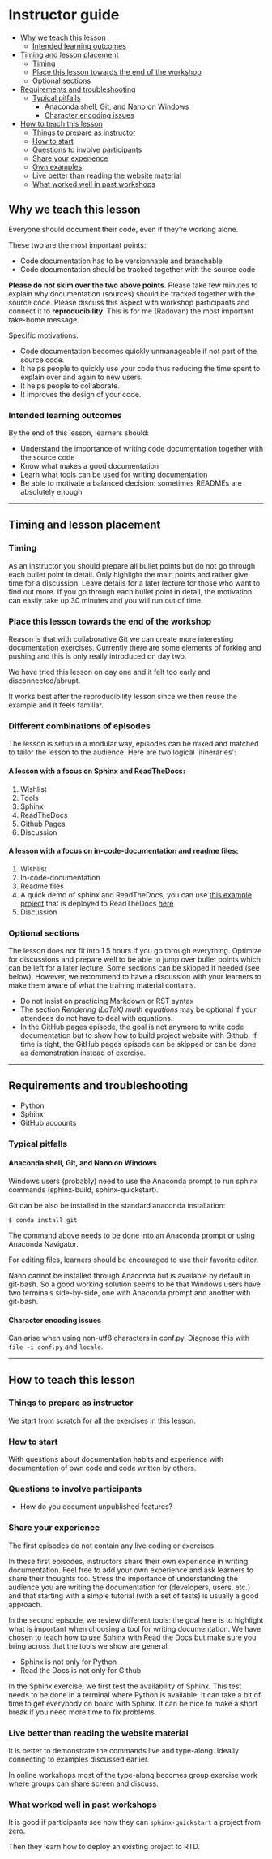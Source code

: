 # Instructor guide

* [Why we teach this lesson](#why-we-teach-this-lesson)
   * [Intended learning outcomes](#intended-learning-outcomes)
* [Timing and lesson placement](#timing-and-lesson-placement)
   * [Timing](#timing)
   * [Place this lesson towards the end of the workshop](#place-this-lesson-towards-the-end-of-the-workshop)
   * [Optional sections](#optional-sections)
* [Requirements and troubleshooting](#requirements-and-troubleshooting)
   * [Typical pitfalls](#typical-pitfalls)
      * [Anaconda shell, Git, and Nano on Windows](#anaconda-shell-git-and-nano-on-windows)
      * [Character encoding issues](#character-encoding-issues)
* [How to teach this lesson](#how-to-teach-this-lesson)
   * [Things to prepare as instructor](#things-to-prepare-as-instructor)
   * [How to start](#how-to-start)
   * [Questions to involve participants](#questions-to-involve-participants)
   * [Share your experience](#share-your-experience)
   * [Own examples](#own-examples)
   * [Live better than reading the website material](#live-better-than-reading-the-website-material)
   * [What worked well in past workshops](#what-worked-well-in-past-workshops)


## Why we teach this lesson

Everyone should document their code, even if they’re working alone.

These two are the most important points:
- Code documentation has to be versionnable and branchable
- Code documentation should be tracked together with the source code

**Please do not skim over the two above points**. Please take few minutes to
explain why documentation (sources) should be tracked together with the source
code.  Please discuss this aspect with workshop participants and connect it to
**reproducibility**. This is for me (Radovan) the most important take-home
message.

Specific motivations:

- Code documentation becomes quickly unmanageable if not part of the source code.
- It helps people to quickly use your code thus reducing the time spent to explain over and again to new users.
- It helps people to collaborate.
- It improves the design of your code.


### Intended learning outcomes

By the end of this lesson, learners should:
- Understand the importance of writing code documentation together with the source code
- Know what makes a good documentation
- Learn what tools can be used for writing documentation
- Be able to motivate a balanced decision: sometimes READMEs are absolutely enough

---

## Timing and lesson placement

### Timing

As an instructor you should prepare all bullet points
but do not go through each bullet point in detail. Only highlight
the main points and rather give time for a discussion. Leave details for a later
lecture for those who want to find out more. If you go through each bullet point
in detail, the motivation can easily take up 30 minutes and you will run out
of time.


### Place this lesson towards the end of the workshop

Reason is that with collaborative Git we can create more interesting
documentation exercises. Currently there are some elements of forking and
pushing and this is only really introduced on day two.

We have tried this lesson on day one and it felt too early and disconnected/abrupt.

It works best after the reproducibility lesson since we then reuse the example
and it feels familiar.

### Different combinations of episodes
The lesson is setup in a modular way, episodes can be mixed and matched to tailor
the lesson to the audience. Here are two logical 'itineraries':

#### A lesson with a focus on Sphinx and ReadTheDocs:
1. Wishlist
2. Tools
3. Sphinx
4. ReadTheDocs
5. Github Pages
6. Discussion

#### A lesson with a focus on in-code-documentation and readme files:
1. Wishlist
2. In-code-documentation
3. Readme files
4. A quick demo of sphinx and ReadTheDocs, you can use [this example project](https://github.com/escience-academy/coderefinery-documentation-example-project)
that is deployed to ReadTheDocs [here](https://temperature-analysis-of-excel-files.readthedocs.io/en/latest/)
5. Discussion

### Optional sections

The lesson does not fit into 1.5 hours if you go through everything. Optimize for
discussions and prepare well to be able to jump over bullet points which
can be left for a later lecture. Some sections can be skipped if needed (see below). However, we recommend to have a
discussion with your learners to make them aware of what the training material contains.

- Do not insist on practicing Markdown or RST syntax
- The section *Rendering (LaTeX) math equations* may be optional if your
  attendees do not have to deal with equations.
- In the GitHub pages episode, the
  goal is not anymore to write code documentation but to show how to build
  project website with Github.  If time is tight, the GitHub pages episode can be
  skipped or can be done as demonstration instead of exercise.

---

## Requirements and troubleshooting

- Python
- Sphinx
- GitHub accounts


### Typical pitfalls

#### Anaconda shell, Git, and Nano on Windows

Windows users (probably) need to use the Anaconda prompt to run sphinx commands
(sphinx-build, sphinx-quickstart).

Git can be also be installed in the standard anaconda installation:

```
$ conda install git
```

The command above needs to be done into an Anaconda prompt or using Anaconda Navigator.

For editing files, learners should be encouraged to use their favorite editor.

Nano cannot be installed through Anaconda but is available by default in git-bash. So a good working solution seems to be that Windows users have two terminals side-by-side, one with Anaconda prompt and another with git-bash.


#### Character encoding issues

Can arise when using non-utf8 characters in conf.py. Diagnose this with ``file -i conf.py``
and ``locale``.

---

## How to teach this lesson


### Things to prepare as instructor

We start from scratch for all the exercises in this lesson.


### How to start

With questions about documentation habits and experience with documentation
of own code and code written by others.


### Questions to involve participants

- How do you document unpublished features?


### Share your experience

The first episodes do not contain any live coding or exercises.

In these first episodes, instructors share their own experience in writing
documentation. Feel free to add your own experience and ask learners to share
their thoughts too.  Stress the importance of understanding the audience you
are writing the documentation for (developers, users, etc.) and that starting
with a simple tutorial (with a set of tests) is usually a good approach.

In the second episode, we review different tools: the goal here is to highlight
what is important when choosing a tool for writing documentation. We have
chosen to teach how to use Sphinx with Read the Docs but make sure you bring
across that the tools we show are general:
- Sphinx is not only for Python
- Read the Docs is not only for Github

In the Sphinx exercise, we first test the availability of Sphinx. This test
needs to be done in a terminal where Python is available. It can take a bit of
time to get everybody on board with Sphinx.  It can be nice to make a short
break if you need more time to fix problems.


### Live better than reading the website material

It is better to demonstrate the commands live and type-along. Ideally connecting
to examples discussed earlier.

In online workshops most of the type-along becomes group exercise work where groups
can share screen and discuss.


### What worked well in past workshops

It is good if participants see how they can `sphinx-quickstart` a project from
zero.

Then they learn how to deploy an existing project to RTD.

